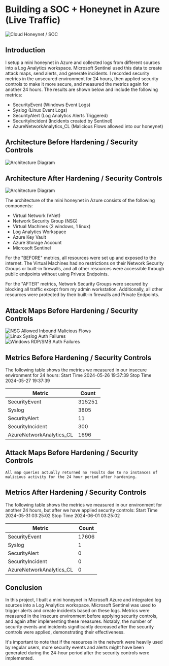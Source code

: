 # Building a SOC + Honeynet in Azure (Live Traffic)
![Cloud Honeynet / SOC](https://i.imgur.com/ZWxe03e.jpg)

## Introduction

I setup a mini honeynet in Azure and collected logs from different sources into a Log Analytics workspace. Microsoft Sentinel used this data to create attack maps, send alerts, and generate incidents. I recorded security metrics in the unsecured environment for 24 hours, then applied security controls to make it more secure, and measured the metrics again for another 24 hours. The results are shown below and include the following metrics:

- SecurityEvent (Windows Event Logs)
- Syslog (Linux Event Logs)
- SecurityAlert (Log Analytics Alerts Triggered)
- SecurityIncident (Incidents created by Sentinel)
- AzureNetworkAnalytics_CL (Malicious Flows allowed into our honeynet)

## Architecture Before Hardening / Security Controls
![Architecture Diagram](https://i.imgur.com/aBDwnKb.jpg)

## Architecture After Hardening / Security Controls
![Architecture Diagram](https://i.imgur.com/YQNa9Pp.jpg)

The architecture of the mini honeynet in Azure consists of the following components:

- Virtual Network (VNet)
- Network Security Group (NSG)
- Virtual Machines (2 windows, 1 linux)
- Log Analytics Workspace
- Azure Key Vault
- Azure Storage Account
- Microsoft Sentinel

For the "BEFORE" metrics, all resources were set up and exposed to the internet. The Virtual Machines had no restrictions on their Network Security Groups or built-in firewalls, and all other resources were accessible through public endpoints without using Private Endpoints.

For the "AFTER" metrics, Network Security Groups were secured by blocking all traffic except from my admin workstation. Additionally, all other resources were protected by their built-in firewalls and Private Endpoints.

## Attack Maps Before Hardening / Security Controls
![NSG Allowed Inbound Malicious Flows]()<br>
![Linux Syslog Auth Failures]()<br>
![Windows RDP/SMB Auth Failures]()<br>

## Metrics Before Hardening / Security Controls

The following table shows the metrics we measured in our insecure environment for 24 hours:
Start Time 2024-05-26 19:37:39
Stop Time 2024-05-27 19:37:39

| Metric                   | Count
| ------------------------ | -----
| SecurityEvent            | 315251
| Syslog                   | 3805
| SecurityAlert            | 11
| SecurityIncident         | 300
| AzureNetworkAnalytics_CL | 1696

## Attack Maps Before Hardening / Security Controls

```All map queries actually returned no results due to no instances of malicious activity for the 24 hour period after hardening.```

## Metrics After Hardening / Security Controls

The following table shows the metrics we measured in our environment for another 24 hours, but after we have applied security controls:
Start Time 2024-05-31 03:25:02
Stop Time	2024-06-01 03:25:02

| Metric                   | Count
| ------------------------ | -----
| SecurityEvent            | 17606
| Syslog                   | 1
| SecurityAlert            | 0
| SecurityIncident         | 0
| AzureNetworkAnalytics_CL | 0

## Conclusion

In this project, I built a mini honeynet in Microsoft Azure and integrated log sources into a Log Analytics workspace. Microsoft Sentinel was used to trigger alerts and create incidents based on these logs. Metrics were measured in the insecure environment before applying security controls, and again after implementing these measures. Notably, the number of security events and incidents significantly decreased after the security controls were applied, demonstrating their effectiveness.

It's important to note that if the resources in the network were heavily used by regular users, more security events and alerts might have been generated during the 24-hour period after the security controls were implemented.
